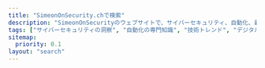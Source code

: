 ```yaml
---
title: "SimeonOnSecurity.chで検索"
description: "SimeonOnSecurityのウェブサイトで、サイバーセキュリティ、自動化、最先端技術に関する専門家の洞察を検索してください。情報を入手し、安全を確保しましょう。"
tags: ["サイバーセキュリティの洞察", "自動化の専門知識", "技術トレンド", "デジタルセキュリティ", "サイバーディフェンス", "ネットワーク保護", "情報セキュリティ", "技術の洞察", "サイバー脅威", "技術リソース", "セキュリティのヒント", "業界ニュース", "技術のアップデート", "サイバーセキュリティの記事", "自動化の技術", "デジタルプライバシー", "技術的な専門知識", "ITの知識", "ネットワークセキュリティ", "サイバーセキュリティのリソース"]
sitemap:
  priority: 0.1
layout: "search"
---
```

